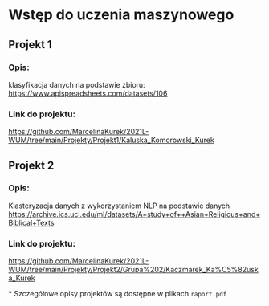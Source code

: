 # Wstęp do uczenia maszynowego 
  
## Projekt 1
### Opis:
klasyfikacja danych na podstawie zbioru: 
https://www.apispreadsheets.com/datasets/106
    
### Link do projektu:
https://github.com/MarcelinaKurek/2021L-WUM/tree/main/Projekty/Projekt1/Kaluska_Komorowski_Kurek
  
  
## Projekt 2
### Opis:
Klasteryzacja danych z wykorzystaniem NLP na podstawie danych 
https://archive.ics.uci.edu/ml/datasets/A+study+of++Asian+Religious+and+Biblical+Texts
  
### Link do projektu:
https://github.com/MarcelinaKurek/2021L-WUM/tree/main/Projekty/Projekt2/Grupa%202/Kaczmarek_Ka%C5%82uska_Kurek

\* Szczegółowe opisy projektów są dostępne w plikach `raport.pdf`

